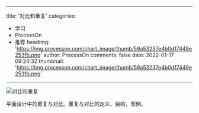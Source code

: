 
---
title: '对比和重复'
categories: 
 - 学习
 - ProcessOn
 - 推荐
headimg: 'https://img.processon.com/chart_image/thumb/59a53237e4b0d17449e253fb.png'
author: ProcessOn
comments: false
date: 2022-01-17 09:24:32
thumbnail: 'https://img.processon.com/chart_image/thumb/59a53237e4b0d17449e253fb.png'
---

<div>   
<img class="thumb" alt="对比和重复" src="https://img.processon.com/chart_image/thumb/59a53237e4b0d17449e253fb.png" referrerpolicy="no-referrer">
<p>平面设计中的重复与对比。重复与对比的定义、目的，案例。</p>  
</div>
            